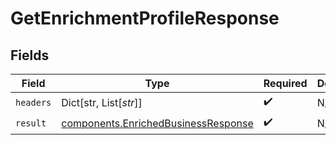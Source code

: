 # GetEnrichmentProfileResponse


## Fields

| Field                                                                                      | Type                                                                                       | Required                                                                                   | Description                                                                                |
| ------------------------------------------------------------------------------------------ | ------------------------------------------------------------------------------------------ | ------------------------------------------------------------------------------------------ | ------------------------------------------------------------------------------------------ |
| `headers`                                                                                  | Dict[str, List[*str*]]                                                                     | :heavy_check_mark:                                                                         | N/A                                                                                        |
| `result`                                                                                   | [components.EnrichedBusinessResponse](../../models/components/enrichedbusinessresponse.md) | :heavy_check_mark:                                                                         | N/A                                                                                        |